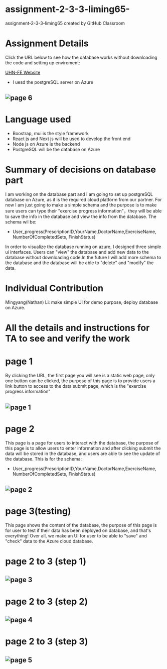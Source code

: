 # assignment-2-3-3-liming65-
assignment-2-3-3-liming65 created by GitHub Classroom
# Assignment  Details
Click the URL below to see how the database works without downloading the code and setting up enviroment:

[UHN-FE Website](https://uhn-fe.azurewebsites.net)

- I uesd the postgreSQL server on Azure
## ![page 6](./img/pg6.jpg)

# Language used
- Boostrap, mui is the style framework
- React js and Next js will be used to develop the front end
- Node js on Azure is the backend
- PostgreSQL will be the database on Azure

# Summary of decisions on database part
I am working on the database part and I am going to set up postgreSQL database on Azure, as it is the required cloud platform from our partner. For now I am just going to make a simple schema and the purpose is to make sure users can type their "exercise progress information"，they will be able to save the info in the database and view the info from the database.
The schema wil be: 
- User_progress(PrescriptionID,YourName,DoctorName,ExerciseName, NumberOfCompletedSets, FinishStatus)

In order to visualize the database running on azure, I designed three simple ui interfaces. Users can "view" the database and add new data to the database without downloading code.In the future I will add more schema to the database and the database will be able to "delete" and "modify" the data.

# Individual Contribution
Mingyang(Nathan) Li: make simple UI for demo purpose, deploy database on Azure.

# All the details and instructions for TA to see and verify the work
# page 1
By clicking the URL, the first page you will see is a static web page, only one button can be clicked, the purpose of this page is to provide users a link button to access to the data submit page, which is the "exercise progress information"

## ![page 1](./img/pg1.jpg)

# page 2
This page is a page for users to interact with the database, the purpose of this page is to allow users to enter information and after clicking submit the data will be stored in the database, and users are able to see the update of the database.
This is for the schema: 
- User_progress(PrescriptionID,YourName,DoctorName,ExerciseName, NumberOfCompletedSets, FinishStatus)

## ![page 2](./img/pg2.jpg)

# page 3(testing)
This page shows the content of the database, the purpose of this page is for user to test if their data has been deployed on database, and that's everything! Over all, we make an UI for user to be able to "save" and "check" data to the Azure cloud database.

# page 2 to 3 (step 1)
## ![page 3](./img/pg3.jpg)
# page 2 to 3 (step 2)
## ![page 4](./img/pg4.jpg)
# page 2 to 3 (step 3)
## ![page 5](./img/pg5.jpg)
